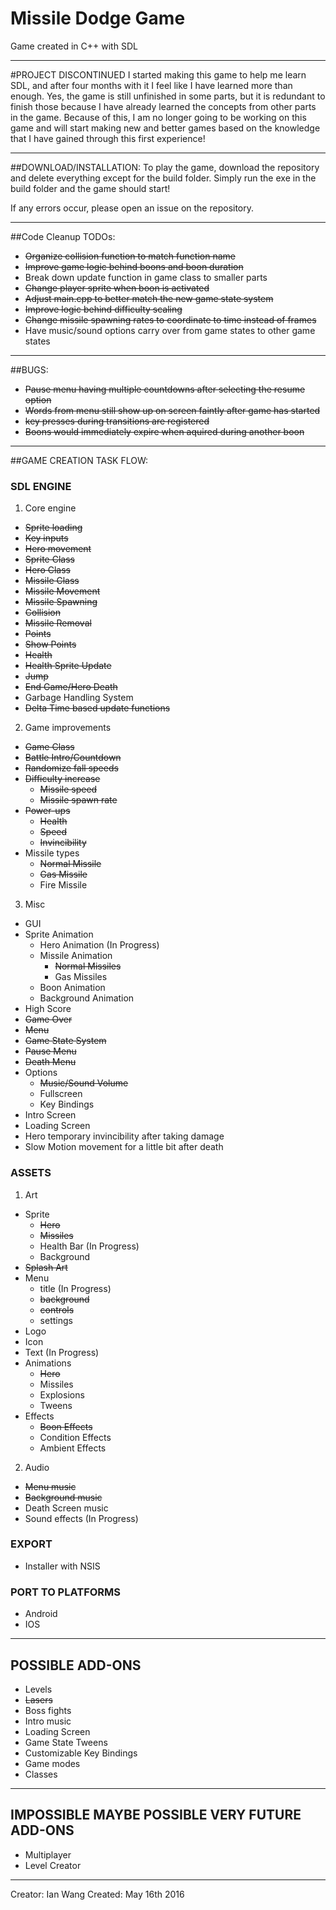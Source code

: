 # Missile Dodge Game

Game created in C++ with SDL

***

#PROJECT DISCONTINUED
I started making this game to help me learn SDL, and after four months with 
it I feel like I have learned more than enough. Yes, the game is still unfinished in some
parts, but it is redundant to finish those because I have already learned the concepts from
other parts in the game. Because of this, I am no longer going to be working on this game
and will start making new and better games based on the knowledge that I have gained 
through this first experience!

***

##DOWNLOAD/INSTALLATION:
To play the game, download the repository and delete everything except for the build folder.
Simply run the exe in the build folder and the game should start!

If any errors occur, please open an issue on the repository.

***

##Code Cleanup TODOs:
  * ~~Organize collision function to match function name~~
  * ~~Improve game logic behind boons and boon duration~~
  * Break down update function in game class to smaller parts
  * ~~Change player sprite when boon is activated~~
  * ~~Adjust main.cpp to better match the new game state system~~
  * ~~Improve logic behind difficulty scaling~~
  * ~~Change missile spawning rates to coordinate to time instead of frames~~
  * Have music/sound options carry over from game states to other game states

***

##BUGS:
  * ~~Pause menu having multiple countdowns after selecting the resume option~~ 
  * ~~Words from menu still show up on screen faintly after game has started~~
  * ~~key presses during transitions are registered~~
  * ~~Boons would immediately expire when aquired during another boon~~

***

##GAME CREATION TASK FLOW:

### SDL ENGINE
1. Core engine
  * ~~Sprite loading~~
  * ~~Key inputs~~
  * ~~Hero movement~~
  * ~~Sprite Class~~
  * ~~Hero Class~~
  * ~~Missile Class~~
  * ~~Missile Movement~~
  * ~~Missile Spawning~~
  * ~~Collision~~
  * ~~Missile Removal~~
  * ~~Points~~
  * ~~Show Points~~
  * ~~Health~~
  * ~~Health Sprite Update~~
  * ~~Jump~~
  * ~~End Game/Hero Death~~
  * Garbage Handling System
  * ~~Delta Time based update functions~~
2. Game improvements
  * ~~Game Class~~
  * ~~Battle Intro/Countdown~~
  * ~~Randomize fall speeds~~
  * ~~Difficulty increase~~
    * ~~Missile speed~~
    * ~~Missile spawn rate~~
  * ~~Power-ups~~
    * ~~Health~~
    * ~~Speed~~
    * ~~Invincibility~~
  * Missile types
    * ~~Normal Missile~~
    * ~~Gas Missile~~
    * Fire Missile
3. Misc
  * GUI
  * Sprite Animation
    * Hero Animation (In Progress)
    * Missile Animation
      * ~~Normal Missiles~~
      * Gas Missiles
    * Boon Animation
    * Background Animation
  * High Score
  * ~~Game Over~~
  * ~~Menu~~
  * ~~Game State System~~
  * ~~Pause Menu~~
  * ~~Death Menu~~
  * Options
    * ~~Music/Sound Volume~~
    * Fullscreen
    * Key Bindings
  * Intro Screen
  * Loading Screen
  * Hero temporary invincibility after taking damage
  * Slow Motion movement for a little bit after death

### ASSETS
1. Art
  * Sprite
    * ~~Hero~~
    * ~~Missiles~~
    * Health Bar (In Progress)
    * Background
  * ~~Splash Art~~
  * Menu
    * title (In Progress)
    * ~~background~~
    * ~~controls~~
    * settings
  * Logo
  * Icon
  * Text (In Progress)
  * Animations
    * ~~Hero~~
    * Missiles
    * Explosions
    * Tweens
  * Effects
    * ~~Boon Effects~~
    * Condition Effects
    * Ambient Effects
2. Audio
  * ~~Menu music~~
  * ~~Background music~~
  * Death Screen music
  * Sound effects (In Progress)

### EXPORT
  * Installer with NSIS

### PORT TO PLATFORMS
  * Android
  * IOS

***

## POSSIBLE ADD-ONS
* Levels
* ~~Lasers~~
* Boss fights
* Intro music
* Loading Screen
* Game State Tweens
* Customizable Key Bindings
* Game modes
* Classes

***

## IMPOSSIBLE MAYBE POSSIBLE VERY FUTURE ADD-ONS
* Multiplayer
* Level Creator

***

Creator: Ian Wang
Created: May 16th 2016
